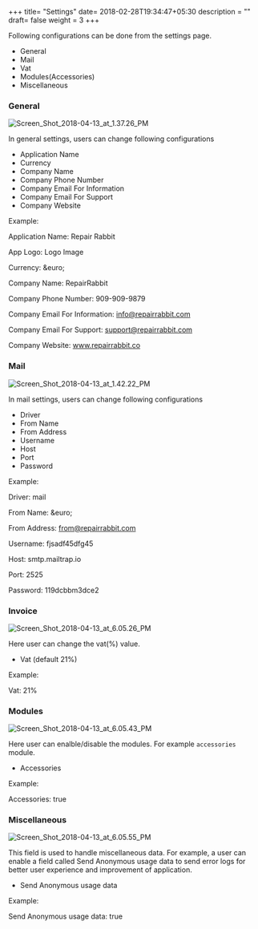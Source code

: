 +++
title= "Settings"
date= 2018-02-28T19:34:47+05:30
description = ""
draft= false
weight = 3
+++

Following configurations can be done from the settings page.

* General
* Mail
* Vat
* Modules(Accessories)
* Miscellaneous

### **General**

![Screen_Shot_2018-04-13_at_1.37.26_PM](https://gitlab.com/RepairRabbit/repairrabbit/uploads/da7496e0bb0456a51018eac034821a64/Screen_Shot_2018-04-13_at_1.37.26_PM.png)

In general settings, users can change following configurations

* Application Name
* Currency
* Company Name
* Company Phone Number
* Company Email For Information
* Company Email For Support
* Company Website

Example:

Application Name: Repair Rabbit

App Logo: Logo Image

Currency: \&euro;

Company Name: RepairRabbit

Company Phone Number: 909-909-9879

Company Email For Information: info@repairrabbit.com

Company Email For Support: support@repairrabbit.com

Company Website: www.repairrabbit.co


### **Mail**

![Screen_Shot_2018-04-13_at_1.42.22_PM](https://gitlab.com/RepairRabbit/repairrabbit/uploads/00d87414d4b58be047c26bcf1417c41e/Screen_Shot_2018-04-13_at_6.03.35_PM.png)

In mail settings, users can change following configurations

* Driver
* From Name
* From Address
* Username
* Host
* Port
* Password

Example:

Driver: mail

From Name: \&euro;

From Address: from@repairrabbit.com

Username: fjsadf45dfg45

Host: smtp.mailtrap.io

Port: 2525

Password: 119dcbbm3dce2


### **Invoice**

![Screen_Shot_2018-04-13_at_6.05.26_PM](https://gitlab.com/RepairRabbit/repairrabbit/uploads/66ae16a4e5ea0588f0fe8f4a9b6cfff2/Screen_Shot_2018-04-13_at_6.05.26_PM.png)

Here user can change the vat(%) value.

* Vat (default 21%)

Example:

Vat: 21%

### **Modules**

![Screen_Shot_2018-04-13_at_6.05.43_PM](https://gitlab.com/RepairRabbit/repairrabbit/uploads/0c5abd79e7d79c8991e238351a0842c8/Screen_Shot_2018-04-13_at_6.05.43_PM.png)

Here user can enalble/disable the modules. For example `accessories` module.

* Accessories

Example:

Accessories: true

### **Miscellaneous**

![Screen_Shot_2018-04-13_at_6.05.55_PM](https://gitlab.com/RepairRabbit/repairrabbit/uploads/9c69febc03c89f03b9e346c66ab61fd3/Screen_Shot_2018-04-13_at_6.05.55_PM.png)

This field is used to handle miscellaneous data. For example, a user can enable a field called Send Anonymous usage data to send error logs for better user experience and improvement of application.

* Send Anonymous usage data

Example:

Send Anonymous usage data: true